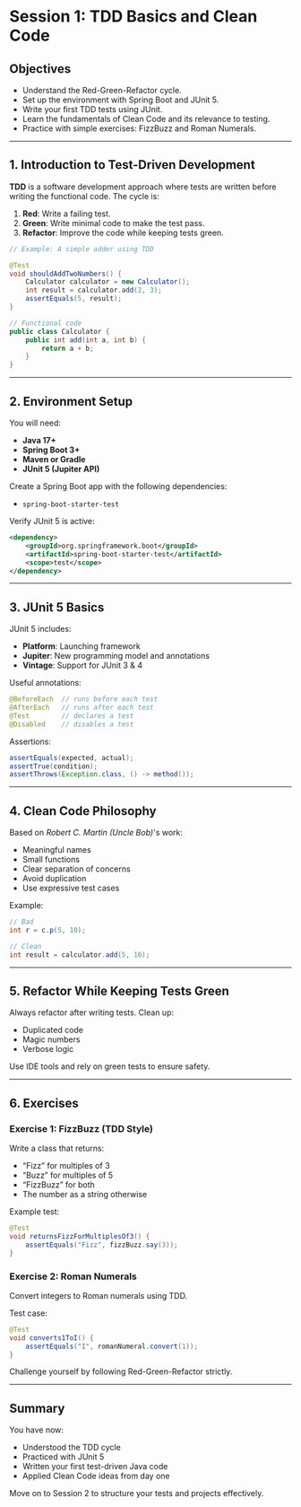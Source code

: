 # Session 1: TDD Basics and Clean Code

## Objectives

- Understand the Red-Green-Refactor cycle.
- Set up the environment with Spring Boot and JUnit 5.
- Write your first TDD tests using JUnit.
- Learn the fundamentals of Clean Code and its relevance to testing.
- Practice with simple exercises: FizzBuzz and Roman Numerals.

---

## 1. Introduction to Test-Driven Development

**TDD** is a software development approach where tests are written before writing the functional code. The cycle is:

1. **Red**: Write a failing test.
2. **Green**: Write minimal code to make the test pass.
3. **Refactor**: Improve the code while keeping tests green.

```java
// Example: A simple adder using TDD

@Test
void shouldAddTwoNumbers() {
    Calculator calculator = new Calculator();
    int result = calculator.add(2, 3);
    assertEquals(5, result);
}

// Functional code
public class Calculator {
    public int add(int a, int b) {
        return a + b;
    }
}
```

---

## 2. Environment Setup

You will need:
- **Java 17+**
- **Spring Boot 3+**
- **Maven or Gradle**
- **JUnit 5 (Jupiter API)**

Create a Spring Boot app with the following dependencies:
- `spring-boot-starter-test`

Verify JUnit 5 is active:
```xml
<dependency>
    <groupId>org.springframework.boot</groupId>
    <artifactId>spring-boot-starter-test</artifactId>
    <scope>test</scope>
</dependency>
```

---

## 3. JUnit 5 Basics

JUnit 5 includes:
- **Platform**: Launching framework
- **Jupiter**: New programming model and annotations
- **Vintage**: Support for JUnit 3 & 4

Useful annotations:
```java
@BeforeEach  // runs before each test
@AfterEach   // runs after each test
@Test        // declares a test
@Disabled    // disables a test
```

Assertions:
```java
assertEquals(expected, actual);
assertTrue(condition);
assertThrows(Exception.class, () -> method());
```

---

## 4. Clean Code Philosophy

Based on *Robert C. Martin (Uncle Bob)*'s work:
- Meaningful names
- Small functions
- Clear separation of concerns
- Avoid duplication
- Use expressive test cases

Example:
```java
// Bad
int r = c.p(5, 10);

// Clean
int result = calculator.add(5, 10);
```

---

## 5. Refactor While Keeping Tests Green

Always refactor after writing tests. Clean up:
- Duplicated code
- Magic numbers
- Verbose logic

Use IDE tools and rely on green tests to ensure safety.

---

## 6. Exercises

### Exercise 1: FizzBuzz (TDD Style)

Write a class that returns:
- “Fizz” for multiples of 3
- “Buzz” for multiples of 5
- “FizzBuzz” for both
- The number as a string otherwise

Example test:
```java
@Test
void returnsFizzForMultiplesOf3() {
    assertEquals("Fizz", fizzBuzz.say(3));
}
```

### Exercise 2: Roman Numerals

Convert integers to Roman numerals using TDD.

Test case:
```java
@Test
void converts1ToI() {
    assertEquals("I", romanNumeral.convert(1));
}
```

Challenge yourself by following Red-Green-Refactor strictly.

---

## Summary

You have now:
- Understood the TDD cycle
- Practiced with JUnit 5
- Written your first test-driven Java code
- Applied Clean Code ideas from day one

Move on to Session 2 to structure your tests and projects effectively.
